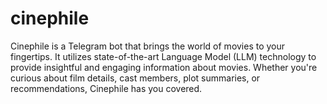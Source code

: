 # cinephile
Cinephile is a Telegram bot that brings the world of movies to your fingertips. It utilizes state-of-the-art Language Model (LLM) technology to provide insightful and engaging information about movies. Whether you're curious about film details, cast members, plot summaries, or recommendations, Cinephile has you covered.
